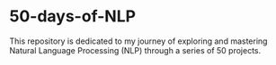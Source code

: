 # 50-days-of-NLP
This repository is dedicated to my journey of exploring and mastering Natural Language Processing (NLP) through a series of 50 projects.
